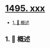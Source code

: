 # [1495. xxx](https://github.com/Tdahuyou/TNotes.leetcode/tree/main/notes/1495.%20xxx)

<!-- region:toc -->

- [1. 📝 概述](#1--概述)

<!-- endregion:toc -->

## 1. 📝 概述

